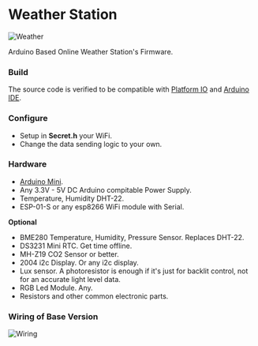 # Weather Station
![Weather](https://i.ibb.co/4W5jHH2/weather.jpg)

Arduino Based Online Weather Station's Firmware.

### Build
The source code is verified to be compatible with [Platform IO](https://platformio.org/) and [Arduino IDE](https://www.arduino.cc/).

### Configure
- Setup in **Secret.h** your WiFi.  
- Change the data sending logic to your own.

### Hardware
- [Arduino Mini](https://store.arduino.cc/usa/arduino-mini-05).
- Any 3.3V - 5V DC Arduino compitable Power Supply.
- Temperature, Humidity DHT-22.
- ESP-01-S or any esp8266 WiFi module with Serial.

**Optional**
- BME280 Temperature, Humidity, Pressure Sensor. Replaces DHT-22.
- DS3231 Mini RTC. Get time offline.
- MH-Z19 CO2 Sensor or better.
- 2004 i2c Display. Or any i2c display.
- Lux sensor. A photoresistor is enough if it's just for backlit control, not for an accurate light level data.
- RGB Led Module. Any.
- Resistors and other common electronic parts.

### Wiring of Base Version
![Wiring](https://i.ibb.co/D7K6z10/0616039442245.jpg)
